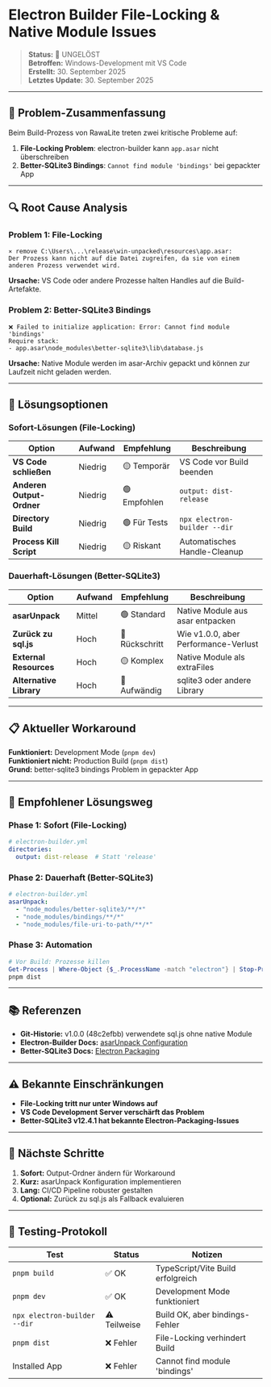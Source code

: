 # Electron Builder File-Locking & Native Module Issues

> **Status:** 🔴 UNGELÖST  
> **Betroffen:** Windows-Development mit VS Code  
> **Erstellt:** 30. September 2025  
> **Letztes Update:** 30. September 2025

---

## 🎯 Problem-Zusammenfassung

Beim Build-Prozess von RawaLite treten zwei kritische Probleme auf:

1. **File-Locking Problem**: electron-builder kann `app.asar` nicht überschreiben
2. **Better-SQLite3 Bindings**: `Cannot find module 'bindings'` bei gepackter App

---

## 🔍 Root Cause Analysis

### Problem 1: File-Locking
```
⨯ remove C:\Users\...\release\win-unpacked\resources\app.asar: 
Der Prozess kann nicht auf die Datei zugreifen, da sie von einem anderen Prozess verwendet wird.
```

**Ursache:** VS Code oder andere Prozesse halten Handles auf die Build-Artefakte.

### Problem 2: Better-SQLite3 Bindings
```
❌ Failed to initialize application: Error: Cannot find module 'bindings'
Require stack:
- app.asar\node_modules\better-sqlite3\lib\database.js
```

**Ursache:** Native Module werden im asar-Archiv gepackt und können zur Laufzeit nicht geladen werden.

---

## 🔧 Lösungsoptionen

### Sofort-Lösungen (File-Locking)

| Option | Aufwand | Empfehlung | Beschreibung |
|--------|---------|------------|-------------|
| **VS Code schließen** | Niedrig | 🟡 Temporär | VS Code vor Build beenden |
| **Anderen Output-Ordner** | Niedrig | 🟢 Empfohlen | `output: dist-release` |
| **Directory Build** | Niedrig | 🟢 Für Tests | `npx electron-builder --dir` |
| **Process Kill Script** | Niedrig | 🟡 Riskant | Automatisches Handle-Cleanup |

### Dauerhaft-Lösungen (Better-SQLite3)

| Option | Aufwand | Empfehlung | Beschreibung |
|--------|---------|------------|-------------|
| **asarUnpack** | Mittel | 🟢 Standard | Native Module aus asar entpacken |
| **Zurück zu sql.js** | Hoch | 🔴 Rückschritt | Wie v1.0.0, aber Performance-Verlust |
| **External Resources** | Hoch | 🟡 Komplex | Native Module als extraFiles |
| **Alternative Library** | Hoch | 🔴 Aufwändig | sqlite3 oder andere Library |

---

## 📋 Aktueller Workaround

**Funktioniert:** Development Mode (`pnpm dev`)  
**Funktioniert nicht:** Production Build (`pnpm dist`)  
**Grund:** better-sqlite3 bindings Problem in gepackter App

---

## 🚀 Empfohlener Lösungsweg

### Phase 1: Sofort (File-Locking)
```yaml
# electron-builder.yml
directories:
  output: dist-release  # Statt 'release'
```

### Phase 2: Dauerhaft (Better-SQLite3)
```yaml
# electron-builder.yml
asarUnpack:
  - "node_modules/better-sqlite3/**/*"
  - "node_modules/bindings/**/*"
  - "node_modules/file-uri-to-path/**/*"
```

### Phase 3: Automation
```powershell
# Vor Build: Prozesse killen
Get-Process | Where-Object {$_.ProcessName -match "electron"} | Stop-Process -Force
pnpm dist
```

---

## 📚 Referenzen

- **Git-Historie:** v1.0.0 (48c2efbb) verwendete sql.js ohne native Module
- **Electron-Builder Docs:** [asarUnpack Configuration](https://www.electron.build/configuration/configuration#configuration)
- **Better-SQLite3 Docs:** [Electron Packaging](https://github.com/WiseLibs/better-sqlite3/blob/master/docs/troubleshooting.md)

---

## ⚠️ Bekannte Einschränkungen

- **File-Locking tritt nur unter Windows auf**
- **VS Code Development Server verschärft das Problem**
- **Better-SQLite3 v12.4.1 hat bekannte Electron-Packaging-Issues**

---

## 🔄 Nächste Schritte

1. **Sofort:** Output-Ordner ändern für Workaround
2. **Kurz:** asarUnpack Konfiguration implementieren
3. **Lang:** CI/CD Pipeline robuster gestalten
4. **Optional:** Zurück zu sql.js als Fallback evaluieren

---

## 📝 Testing-Protokoll

| Test | Status | Notizen |
|------|--------|---------|
| `pnpm build` | ✅ OK | TypeScript/Vite Build erfolgreich |
| `pnpm dev` | ✅ OK | Development Mode funktioniert |
| `npx electron-builder --dir` | ⚠️ Teilweise | Build OK, aber bindings-Fehler |
| `pnpm dist` | ❌ Fehler | File-Locking verhindert Build |
| Installed App | ❌ Fehler | Cannot find module 'bindings' |
